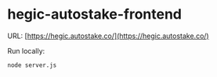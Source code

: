 # hegic-autostake-frontend

URL: [https://hegic.autostake.co/](https://hegic.autostake.co/)

Run locally:

```bash
node server.js
```
